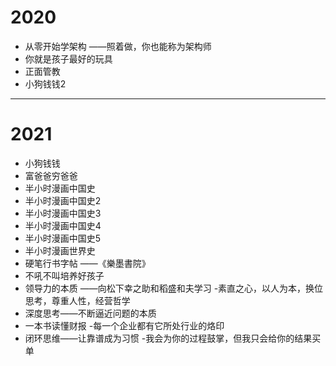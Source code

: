 # 2020

- 从零开始学架构 ——照着做，你也能称为架构师
- 你就是孩子最好的玩具
- 正面管教
- 小狗钱钱2

---
# 2021

- 小狗钱钱
- 富爸爸穷爸爸
- 半小时漫画中国史
- 半小时漫画中国史2
- 半小时漫画中国史3
- 半小时漫画中国史4
- 半小时漫画中国史5
- 半小时漫画世界史
- 硬笔行书字帖 ——《樂墨書院》
- 不吼不叫培养好孩子
- 领导力的本质 ——向松下幸之助和稻盛和夫学习
 -素直之心，以人为本，换位思考，尊重人性，经营哲学
- 深度思考——不断逼近问题的本质
- 一本书读懂财报
 -每一个企业都有它所处行业的烙印
- 闭环思维——让靠谱成为习惯
 -我会为你的过程鼓掌，但我只会给你的结果买单